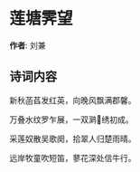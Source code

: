 # 莲塘霁望

**作者**: 刘兼

## 诗词内容

新秋菡萏发红英，向晚风飘满郡馨。

万叠水纹罗乍展，一双㶉𫛶绣初成。

采莲奴散吴歌阕，拾翠人归楚雨晴。

远岸牧童吹短笛，蓼花深处信牛行。

